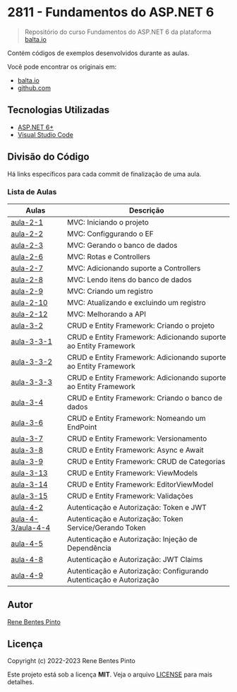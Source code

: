# 2811 - Fundamentos do ASP.NET 6

> Repositório do curso Fundamentos do ASP.NET 6 da plataforma [balta.io](https://balta.io)

Contém códigos de exemplos desenvolvidos durante as aulas.

Você pode encontrar os originais em:

- [balta.io](https://balta.io/cursos/fundamentos-aspnet)
- [github.com](https://github.com/balta-io/2811)

## Tecnologias Utilizadas

- [ASP.NET 6+](https://dotnet.microsoft.com/en-us/apps/aspnet)
- [Visual Studio Code](https://code.visualstudio.com/)

## Divisão do Código

Há links específicos para cada commit de finalização de uma aula.

### Lista de Aulas

| Aulas                                     | Descrição                                                           |
| ----------------------------------------- | ------------------------------------------------------------------- |
| [aula-2-1](../../commit/a7ad88d)          | MVC: Iniciando o projeto                                            |
| [aula-2-2](../../commit/6b72655)          | MVC: Configgurando o EF                                             |
| [aula-2-3](../../commit/cea25a3)          | MVC: Gerando o banco de dados                                       |
| [aula-2-6](../../commit/4e31851)          | MVC: Rotas e Controllers                                            |
| [aula-2-7](../../commit/66989ca)          | MVC: Adicionando suporte a Controllers                              |
| [aula-2-8](../../commit/a1dd497)          | MVC: Lendo itens do banco de dados                                  |
| [aula-2-9](../../commit/b04ec80)          | MVC: Criando um registro                                            |
| [aula-2-10](../../commit/c9a91f3)         | MVC: Atualizando e excluindo um registro                            |
| [aula-2-12](../../commit/3e32e0a)         | MVC: Melhorando a API                                               |
| [aula-3-2](../../commit/3036c89)          | CRUD e Entity Framework: Criando o projeto                          |
| [aula-3-3-1](../../commit/482128c)        | CRUD e Entity Framework: Adicionando suporte ao Entity Framework    |
| [aula-3-3-2](../../commit/84f91a3)        | CRUD e Entity Framework: Adicionando suporte ao Entity Framework    |
| [aula-3-3-3](../../commit/d3f0a77)        | CRUD e Entity Framework: Adicionando suporte ao Entity Framework    |
| [aula-3-4](../../commit/8d28719)          | CRUD e Entity Framework: Criando o banco de dados                   |
| [aula-3-6](../../commit/8eac08e)          | CRUD e Entity Framework: Nomeando um EndPoint                       |
| [aula-3-7](../../commit/ada187f)          | CRUD e Entity Framework: Versionamento                              |
| [aula-3-8](../../commit/0def7f6)          | CRUD e Entity Framework: Async e Await                              |
| [aula-3-9](../../commit/e7091d2)          | CRUD e Entity Framework: CRUD de Categorias                         |
| [aula-3-13](../../commit/1d3bfc1)         | CRUD e Entity Framework: ViewModels                                 |
| [aula-3-14](../../commit/1699a4a)         | CRUD e Entity Framework: EditorViewModel                            |
| [aula-3-15](../../commit/2e92555)         | CRUD e Entity Framework: Validações                                 |
| [aula-4-2](../../commit/24e55ad)          | Autenticação e Autorização: Token e JWT                             |
| [aula-4-3/aula-4-4](../../commit/a6ebf00) | Autenticação e Autorização: Token Service/Gerando Token             |
| [aula-4-5](../../commit/5d16da4)          | Autenticação e Autorização: Injeção de Dependência                  |
| [aula-4-8](../../commit/6beb9d5)          | Autenticação e Autorização: JWT Claims                              |
| [aula-4-9](../../commit/d3c2ddc)          | Autenticação e Autorização: Configurando Autenticação e Autorização |

## Autor

[Rene Bentes Pinto](http://github.com/renebentes)

## Licença

Copyright (c) 2022-2023 Rene Bentes Pinto

Este projeto está sob a licença **MIT**. Veja o arquivo [LICENSE](LICENSE) para mais detalhes.
